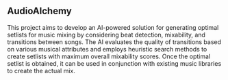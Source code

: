 ## AudioAlchemy

This project aims to develop an AI-powered solution for generating optimal setlists for music mixing by considering beat detection, mixability, and transitions between songs. The AI evaluates the quality of transitions based on various musical attributes and employs heuristic search methods to create setlists with maximum overall mixability scores. Once the optimal setlist is obtained, it can be used in conjunction with existing music libraries to create the actual mix.
